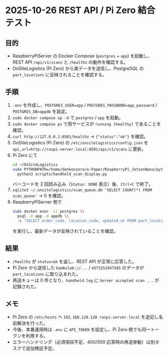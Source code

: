 # 2025-10-26 REST API / Pi Zero 結合テスト

## 目的
- RaspberryPiServer の Docker Compose (`postgres` + `app`) を起動し、REST API `/api/v1/scans` と `/healthz` の動作を確認する。
- OnSiteLogistics (Pi Zero) から実データを送信し、PostgreSQL の `part_locations` に反映されることを確認する。

## 手順
1. `.env` を作成し、`POSTGRES_USER=app` / `POSTGRES_PASSWORD=app_password` / `POSTGRES_DB=appdb` を設定。
2. `sudo docker compose up -d` で `postgres` / `app` を起動。
3. `sudo docker compose ps` で両サービスが `running (healthy)` であることを確認。
4. `curl http://127.0.0.1:8501/healthz` → `{"status":"ok"}` を確認。
5. OnSiteLogistics (Pi Zero) の `/etc/onsitelogistics/config.json` を `api_url=http://raspi-server.local:8501/api/v1/scans` に更新。
6. Pi Zero にて
   ```bash
   cd ~/OnSiteLogistics
   sudo PYTHONPATH=/home/denkonzero/e-Paper/RaspberryPi_JetsonNano/python/lib \\
     python3 scripts/handheld_scan_display.py
   ```
   バーコードを 2 回読み込み（`Status: DONE` 表示）後、`Ctrl+C` で終了。
7. `sqlite3 ~/.onsitelogistics/scan_queue.db 'SELECT COUNT(*) FROM scan_queue'` → 0 を確認。
8. RaspberryPiServer 側で
   ```bash
   sudo docker exec -it postgres \\
     psql -U app -d appdb \\
     -c "SELECT order_code, location_code, updated_at FROM part_locations ORDER BY updated_at DESC LIMIT 5;"
   ```
   を実行し、最新データが反映されていることを確認。

## 結果
- `/healthz` が `status=ok` を返し、REST API が正常に応答した。
- Pi Zero から送信した `bambulab://...` / `4573252947585` のデータが `part_locations` に取り込まれた。
- 再送キューは 0 件となり、`handheld.log` に `Server accepted scan ...` が記録された。

## メモ
- Pi Zero の `/etc/hosts` へ `192.168.128.128 raspi-server.local` を追記し名前解決を行った。
- 今後、本番運用時は `.env` に `API_TOKEN` を設定し、Pi Zero 側でも同一トークンを利用する。
- エラーハンドリング（必須項目不足、400/500 応答時の再送挙動）は別タスクで追加検証予定。
